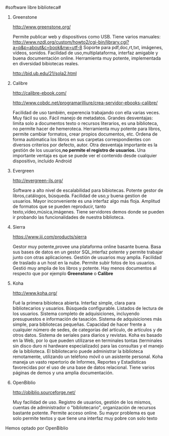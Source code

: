 #software libre biblioteca#

1. Greenstone

    http://www.greenstone.org/

    Permite publicar web y dispositivos como USB.
    Tiene varios manuales: http://www.nzdl.org/custom/howto2/cgi-bin/library.cgi?a=p&p=about&c=book&nw=utf-8
    Soporte para pdf,doc,rt,txt, imágenes, vídeos, sonidos.
    Facilidad de uso,multiplataforma, interfaz amigable y buena documentación online.
    Herramienta muy potente, implementada en diversidad bibiotecas reales.

    http://bid.ub.edu/21/sola2.html


2. Calibre

    http://calibre-ebook.com/

    http://www.cobdc.net/programarilliure/crea-servidor-ebooks-calibre/

    Facilidad de uso también, experencia trabajando con ella varias veces. Muy fácil su uso. Fácil manejo de metadatos.
    Grandes desventajas: limita solo a documentos texto o recursos literarios, es una biblioteca, no permite hacer de hemeroteca.
    Herramienta muy potente para libros, permite cambiar formatos, crear propios documentos, etc. Ordena de forma autómatica los libros en sus carpetas correspondientes con diversos criterios por defecto, autor.
    Otra desventaja importante es la gestión de los usuarios,<strong>no permite el registro de usuarios.</strong>
    Una importante ventaja es que se puede ver el contenido desde cualquier dispositivo, incluido Android

3. Evergreen

    http://evergreen-ils.org/

    Software a alto nivel de escalabilidad para bibiotecas. Potente gestor de libros,catálogos, búsqueda.
    Facilidad de uso,y buena gestion de usuarios.
    Mayor inconveniente es una interfaz algo más floja.
    Amplitud de formatos que se pueden reproducir, tanto texto,vídeo,música,imágenes.
    Tiene servidores demos donde se pueden ir probando las funcionalidades de nuestra biblioteca.

4. Sierra

    https://www.iii.com/products/sierra
    
    Gestor muy potente,provee una plataforma online basante buena. Basa sus bases de datos en un gestor SQL,interfaz potente y permite trabajar junto con otras aplicaciones.
    Gestión de usuarios muy amplia. Facilidad de traslado a un host en la nube. Permite subir fotos de los usuarios. Gestió muy amplia de los libros y potente.
    Hay menos documentos al respecto que por ejemplo **Greenstone** o **Calibre**

5. Koha

    http://www.koha.org/

    Fué la primera bibioteca abierta.
    Interfaz simple, clara para bibliotecarios y usuarios.
    Búsqueda configurable.
    Listados de lectura de los usuarios.
    Sistema completo de adquisiciones, incluyendo presupuestos e información de tasación.
    Sistema de adquisiciones más simple, para bibliotecas pequeñas.
    Capacidad de hacer frente a cualquier número de sedes, de categorías del artículo, de artículos y de otros datos.
    Sistema de seriales para diarios y revistas.
    Koha es basado en la Web, por lo que pueden utilizarse en terminales tontas (terminales sin disco duro ni hardware especializado) para las consultas y el manejo de la biblioteca.
    El bibliotecario puede administrar la biblioteca remotamente, utilizando un teléfono móvil o un asistente personal.
    Koha maneja un vasto repertorio de Informes, Reportes y Estadísticas favorecidas por el uso de una base de datos relacional.
    Tiene varios páginas de demos y una amplia documentación.


6. OpenBiblio

    http://obiblio.sourceforge.net/

    Muy facilidad de uso. Registro de usuarios, gestión de los mismos, cuentas de administrador o "bibliotecario", organización de recursos bastante potente. Permite acceso online.
    Su mayor problema es que solo permite textos y que tiene una interfaz muy pobre con solo texto
    
Hemos optado por OpenBiblio
